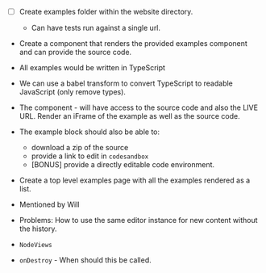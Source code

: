 - [ ] Create examples folder within the website directory.

  - Can have tests run against a single url.

- Create a component that renders the provided examples component and can provide the source code.
- All examples would be written in TypeScript
- We can use a babel transform to convert TypeScript to readable JavaScript (only remove types).

- The component <ExampleBlock name='bold-editor' /> - will have access to the source code and also the LIVE URL. Render an iFrame of the example as well as the source code.
- The example block should also be able to:

  - download a zip of the source
  - provide a link to edit in `codesandbox`
  - \[BONUS\] provide a directly editable code environment.

- Create a top level examples page with all the examples rendered as a list.

- Mentioned by Will

- Problems: How to use the same editor instance for new content without the history.
- `NodeViews`
- `onDestroy` - When should this be called.
